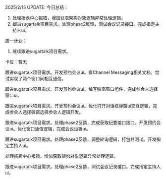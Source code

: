 2025/2/15 UPDATE:
今日总结：

1. 处理报表中心报错，增加获取架构对象逻辑异常处理逻辑。
2. 跟进sugartalk项目需求。处理phase2反馈，测试会议记录接口。完成指定主持人ui。



周一计划：

1. 继续跟进sugartalk项目需求。



卡位：暂无





跟进sugartalk项目需求。开发预约会议ui。看Channel Messaging相关文档，尝试实现了两个窗口间相互通信。

跟进sugartalk项目需求。开发预约会议ui。编写弹窗窗口组件，完成参会人选择窗口ui。

跟进sugartalk项目需求。开发预约会议ui。优化打开对话框弹窗ui交互逻辑，完成参会人选择弹窗选择参会人逻辑开发。

跟进sugartalk项目需求。处理phase2反馈，完成获取纪要接口接口。开发预约会议ui。优化窗口通信逻辑，完成会议设置ui。

跟进sugartalk项目需求。处理phase2反馈，调整轮询逻辑，打包并测试。开发指定主持人ui。

处理报表中心报错，增加获取架构对象逻辑异常处理逻辑。

跟进sugartalk项目需求。处理phase2反馈，测试会议记录接口。完成指定主持人ui。
